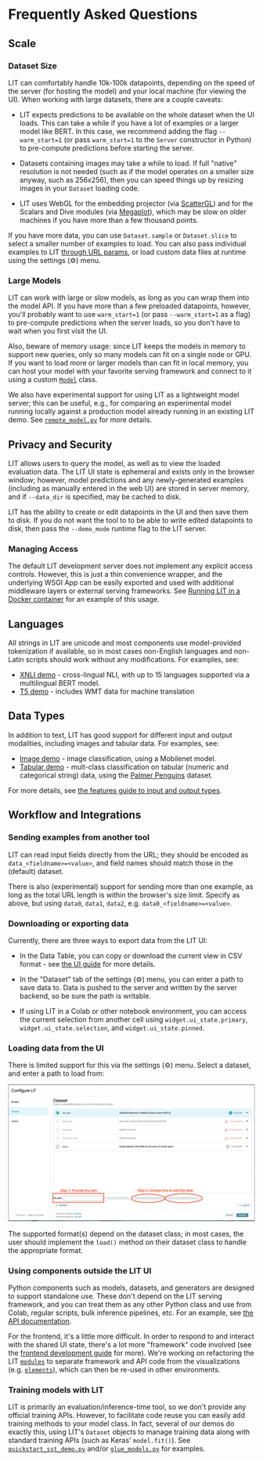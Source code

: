 # Frequently Asked Questions

<!--* freshness: { owner: 'lit-dev' reviewed: '2022-11-07' } *-->

<!-- [TOC] placeholder - DO NOT REMOVE -->

## Scale

### Dataset Size

LIT can comfortably handle 10k-100k datapoints, depending on the speed of the
server (for hosting the model) and your local machine (for viewing the UI). When
working with large datasets, there are a couple caveats:

*   LIT expects predictions to be available on the whole dataset when the UI
    loads. This can take a while if you have a lot of examples or a larger model
    like BERT. In this case, we recommend adding the flag `--warm_start=1` (or
    pass `warm_start=1` to the `Server` constructor in Python) to pre-compute
    predictions before starting the server.

*   Datasets containing images may take a while to load. If full "native"
    resolution is not needed (such as if the model operates on a smaller size
    anyway, such as 256x256), then you can speed things up by resizing images in
    your `Dataset` loading code.

*   LIT uses WebGL for the embedding projector (via
    [ScatterGL](https://github.com/PAIR-code/scatter-gl)) and for the Scalars
    and Dive modules (via [Megaplot](https://github.com/PAIR-code/megaplot)),
    which may be slow on older machines if you have more than a few thousand
    points.

If you have more data, you can use `Dataset.sample` or `Dataset.slice` to select
a smaller number of examples to load. You can also pass individual examples to
LIT [through URL params](#sending-examples-from-another-tool), or load custom
data files at runtime using the settings (⚙️) menu.

### Large Models

LIT can work with large or slow models, as long as you can wrap them into the
model API. If you have more than a few preloaded datapoints, however, you'll
probably want to use `warm_start=1` (or pass `--warm_start=1` as a flag) to
pre-compute predictions when the server loads, so you don't have to wait when
you first visit the UI.

Also, beware of memory usage: since LIT keeps the models in memory to support
new queries, only so many models can fit on a single node or GPU. If you want to
load more or larger models than can fit in local memory, you can host your model
with your favorite serving framework and connect to it using a custom
[`Model`](api.md#models) class.

We also have experimental support for using LIT as a lightweight model server;
this can be useful, e.g., for comparing an experimental model running locally
against a production model already running in an existing LIT demo. See
[`remote_model.py`](https://github.com/PAIR-code/lit/blob/main/lit_nlp/components/remote_model.py)
for more details.

## Privacy and Security

LIT allows users to query the model, as well as to view the loaded evaluation
data. The LIT UI state is ephemeral and exists only in the browser window;
however, model predictions and any newly-generated examples (including as
manually entered in the web UI) are stored in server memory, and if `--data_dir`
is specified, may be cached to disk.

LIT has the ability to create or edit datapoints in the UI and then save them to
disk. If you do not want the tool to to be able to write edited datapoints to
disk, then pass the `--demo_mode` runtime flag to the LIT server.

### Managing Access

The default LIT development server does not implement any explicit access
controls. However, this is just a thin convenience wrapper, and the underlying
WSGI App can be easily exported and used with additional middleware layers or
external serving frameworks. See
[Running LIT in a Docker container](./docker.md) for an example of this usage.

## Languages

All strings in LIT are unicode and most components use model-provided
tokenization if available, so in most cases non-English languages and non-Latin
scripts should work without any modifications. For examples, see:

*   [XNLI demo](https://github.com/PAIR-code/lit/blob/main/lit_nlp/examples/xnli_demo.py) -
    cross-lingual NLI, with up to 15 languages supported via a multilingual BERT
    model.
*   [T5 demo](https://github.com/PAIR-code/lit/blob/main/lit_nlp/examples/t5_demo.py) -
    includes WMT data for machine translation

## Data Types

In addition to text, LIT has good support for different input and output
modalities, including images and tabular data. For examples, see:

*   [Image demo](https://github.com/PAIR-code/lit/blob/main/lit_nlp/examples/image_demo.py) -
    image classification, using a Mobilenet model.
*   [Tabular demo](https://github.com/PAIR-code/lit/blob/main/lit_nlp/examples/penguin_demo.py) -
    mult-class classification on tabular (numeric and categorical string) data,
    using the
    [Palmer Penguins](https://www.tensorflow.org/datasets/catalog/penguins)
    dataset.

For more details, see
[the features guide to input and output types](api.md#type-system).

## Workflow and Integrations

### Sending examples from another tool

LIT can read input fields directly from the URL; they should be encoded as
`data_<fieldname>=<value>`, and field names should match those in the (default)
dataset.

There is also (experimental) support for sending more than one example, as long
as the total URL length is within the browser's size limit. Specify as above,
but using `data0`, `data1`, `data2`, e.g. `data0_<fieldname>=<value>`.

### Downloading or exporting data

Currently, there are three ways to export data from the LIT UI:

-   In the Data Table, you can copy or download the current view in CSV format -
    see [the UI guide](./ui_guide.md#data-table) for more details.
-   In the "Dataset" tab of the settings (⚙️) menu, you can enter a path to save
    data to. Data is pushed to the server and written by the server backend, so
    be sure the path is writable.

-   If using LIT in a Colab or other notebook environment, you can access the
    current selection from another cell using `widget.ui_state.primary`,
    `widget.ui_state.selection`, and `widget.ui_state.pinned`.

### Loading data from the UI

There is limited support for this via the settings (⚙️) menu. Select a dataset,
and enter a path to load from:

![Load data from the UI](./images/lit-load-data.png)

The supported format(s) depend on the dataset class; in most cases, the user
should implement the `load()` method on their dataset class to handle the
appropriate format.

### Using components outside the LIT UI

Python components such as models, datasets, and generators are designed to
support standalone use. These don't depend on the LIT serving framework, and you
can treat them as any other Python class and use from Colab, regular scripts,
bulk inference pipelines, etc. For an example, see
[the API documentation](./api.md#using-lit-components-outside-of-lit).

For the frontend, it's a little more difficult. In order to respond to and
interact with the shared UI state, there's a lot more "framework" code involved
(see the [frontend development guide](./frontend_development.md) for more).
We're working on refactoring the LIT
[`modules`](https://github.com/PAIR-code/lit/blob/main/lit_nlp/client/modules) to separate
framework and API code from the visualizations (e.g.
[`elements`](https://github.com/PAIR-code/lit/blob/main/lit_nlp/client/elements)), which can
then be re-used in other environments.

### Training models with LIT

LIT is primarily an evaluation/inference-time tool, so we don't provide any
official training APIs. However, to facilitate code reuse you can easily add
training methods to your model class. In fact, several of our demos do exactly
this, using LIT's `Dataset` objects to manage training data along with standard
training APIs (such as Keras' `model.fit()`). See
[`quickstart_sst_demo.py`](https://github.com/PAIR-code/lit/blob/main/lit_nlp/examples/quickstart_sst_demo.py)
and/or
[`glue_models.py`](https://github.com/PAIR-code/lit/blob/main/lit_nlp/examples/models/glue_models.py)
for examples.
